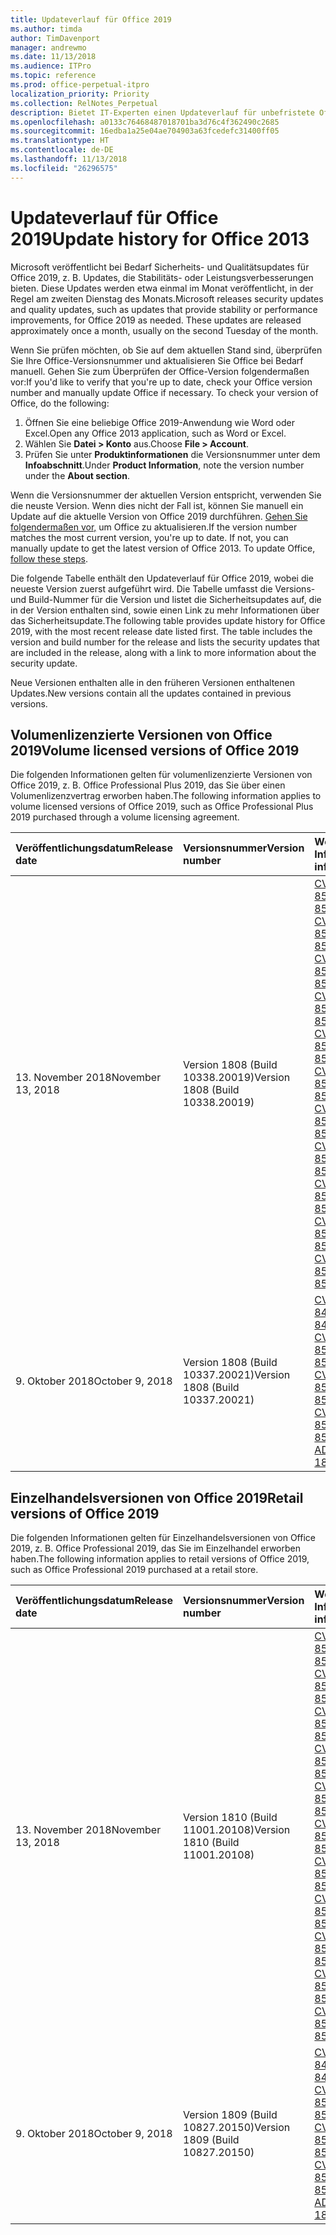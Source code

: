 ```yaml
---
title: Updateverlauf für Office 2019
ms.author: timda
author: TimDavenport
manager: andrewmo
ms.date: 11/13/2018
ms.audience: ITPro
ms.topic: reference
ms.prod: office-perpetual-itpro
localization_priority: Priority
ms.collection: RelNotes_Perpetual
description: Bietet IT-Experten einen Updateverlauf für unbefristete Office 2019-Versionen, die Klick-und-Los verwenden.
ms.openlocfilehash: a0133c76468487018701ba3d76c4f362490c2685
ms.sourcegitcommit: 16edba1a25e04ae704903a63fcedefc31400ff05
ms.translationtype: HT
ms.contentlocale: de-DE
ms.lasthandoff: 11/13/2018
ms.locfileid: "26296575"
---
```

# <a name="update-history-for-office-2019"></a><span data-ttu-id="15a25-103">Updateverlauf für Office 2019</span><span class="sxs-lookup"><span data-stu-id="15a25-103">Update history for Office 2013</span></span>

<span data-ttu-id="15a25-p101">Microsoft veröffentlicht bei Bedarf Sicherheits- und Qualitätsupdates für Office 2019, z. B. Updates, die Stabilitäts- oder Leistungsverbesserungen bieten. Diese Updates werden etwa einmal im Monat veröffentlicht, in der Regel am zweiten Dienstag des Monats.</span><span class="sxs-lookup"><span data-stu-id="15a25-p101">Microsoft releases security updates and quality updates, such as updates that provide stability or performance improvements, for Office 2019 as needed. These updates are released approximately once a month, usually on the second Tuesday of the month.</span></span>

<span data-ttu-id="15a25-p102">Wenn Sie prüfen möchten, ob Sie auf dem aktuellen Stand sind, überprüfen Sie Ihre Office-Versionsnummer und aktualisieren Sie Office bei Bedarf manuell. Gehen Sie zum Überprüfen der Office-Version folgendermaßen vor:</span><span class="sxs-lookup"><span data-stu-id="15a25-p102">If you'd like to verify that you're up to date, check your Office version number and manually update Office if necessary. To check your version of Office, do the following:</span></span>

  1.    <span data-ttu-id="15a25-108">Öffnen Sie eine beliebige Office 2019-Anwendung wie Word oder Excel.</span><span class="sxs-lookup"><span data-stu-id="15a25-108">Open any Office 2013 application, such as Word or Excel.</span></span>
  2.    <span data-ttu-id="15a25-109">Wählen Sie **Datei > Konto** aus.</span><span class="sxs-lookup"><span data-stu-id="15a25-109">Choose **File > Account**.</span></span>
  3.    <span data-ttu-id="15a25-110">Prüfen Sie unter **Produktinformationen** die Versionsnummer unter dem **Infoabschnitt**.</span><span class="sxs-lookup"><span data-stu-id="15a25-110">Under **Product Information**, note the version number under the **About section**.</span></span>

<span data-ttu-id="15a25-p103">Wenn die Versionsnummer der aktuellen Version entspricht, verwenden Sie die neuste Version. Wenn dies nicht der Fall ist, können Sie manuell ein Update auf die aktuelle Version von Office 2019 durchführen. [Gehen Sie folgendermaßen vor,](https://support.office.com/article/2ab296f3-7f03-43a2-8e50-46de917611c5) um Office zu aktualisieren.</span><span class="sxs-lookup"><span data-stu-id="15a25-p103">If the version number matches the most current version, you're up to date. If not, you can manually update to get the latest version of Office 2013. To update Office, [follow these steps](https://support.office.com/article/2ab296f3-7f03-43a2-8e50-46de917611c5).</span></span>


<span data-ttu-id="15a25-p104">Die folgende Tabelle enthält den Updateverlauf für Office 2019, wobei die neueste Version zuerst aufgeführt wird. Die Tabelle umfasst die Versions- und Build-Nummer für die Version und listet die Sicherheitsupdates auf, die in der Version enthalten sind, sowie einen Link zu mehr Informationen über das Sicherheitsupdate.</span><span class="sxs-lookup"><span data-stu-id="15a25-p104">The following table provides update history for Office 2019, with the most recent release date listed first. The table includes the version and build number for the release and lists the security updates that are included in the release, along with a link to more information about the security update.</span></span>

<span data-ttu-id="15a25-116">Neue Versionen enthalten alle in den früheren Versionen enthaltenen Updates.</span><span class="sxs-lookup"><span data-stu-id="15a25-116">New versions contain all the updates contained in previous versions.</span></span>

## <a name="volume-licensed-versions-of-office-2019"></a><span data-ttu-id="15a25-117">Volumenlizenzierte Versionen von Office 2019</span><span class="sxs-lookup"><span data-stu-id="15a25-117">Volume licensed versions of Office 2019</span></span>
<span data-ttu-id="15a25-118">Die folgenden Informationen gelten für volumenlizenzierte Versionen von Office 2019, z. B. Office Professional Plus 2019, das Sie über einen Volumenlizenzvertrag erworben haben.</span><span class="sxs-lookup"><span data-stu-id="15a25-118">The following information applies to volume licensed versions of Office 2019, such as Office Professional Plus 2019 purchased through a volume licensing agreement.</span></span>

  
|<span data-ttu-id="15a25-119">**Veröffentlichungsdatum**</span><span class="sxs-lookup"><span data-stu-id="15a25-119">**Release date**</span></span>|<span data-ttu-id="15a25-120">**Versionsnummer**</span><span class="sxs-lookup"><span data-stu-id="15a25-120">**Version number**</span></span>|<span data-ttu-id="15a25-121">**Weitere Informationen**</span><span class="sxs-lookup"><span data-stu-id="15a25-121">**More information**</span></span>|
|:-----|:-----|:-----|
|<span data-ttu-id="15a25-122">13. November 2018</span><span class="sxs-lookup"><span data-stu-id="15a25-122">November 13, 2018</span></span>   |<span data-ttu-id="15a25-123">Version 1808 (Build 10338.20019)</span><span class="sxs-lookup"><span data-stu-id="15a25-123">Version 1808 (Build 10338.20019)</span></span>  |[<span data-ttu-id="15a25-124">CVE-2018-8522</span><span class="sxs-lookup"><span data-stu-id="15a25-124">CVE-2018-8522</span></span>](https://portal.msrc.microsoft.com/de-DE/security-guidance/advisory/CVE-2018-8522) <br/> [<span data-ttu-id="15a25-125">CVE-2018-8524</span><span class="sxs-lookup"><span data-stu-id="15a25-125">CVE-2018-8524</span></span>](https://portal.msrc.microsoft.com/de-DE/security-guidance/advisory/CVE-2018-8524) <br/> [<span data-ttu-id="15a25-126">CVE-2018-8546</span><span class="sxs-lookup"><span data-stu-id="15a25-126">CVE-2018-8546</span></span>](https://portal.msrc.microsoft.com/de-DE/security-guidance/advisory/CVE-2018-8546) <br/> [<span data-ttu-id="15a25-127">CVE-2018-8558</span><span class="sxs-lookup"><span data-stu-id="15a25-127">CVE-2018-8558</span></span>](https://portal.msrc.microsoft.com/de-DE/security-guidance/advisory/CVE-2018-8558) <br/> [<span data-ttu-id="15a25-128">CVE-2018-8573</span><span class="sxs-lookup"><span data-stu-id="15a25-128">CVE-2018-8573</span></span>](https://portal.msrc.microsoft.com/de-DE/security-guidance/advisory/CVE-2018-8573) <br/> [<span data-ttu-id="15a25-129">CVE-2018-8574</span><span class="sxs-lookup"><span data-stu-id="15a25-129">CVE-2018-8574</span></span>](https://portal.msrc.microsoft.com/de-DE/security-guidance/advisory/CVE-2018-8574) <br/> [<span data-ttu-id="15a25-130">CVE-2018-8575</span><span class="sxs-lookup"><span data-stu-id="15a25-130">CVE-2018-8575</span></span>](https://portal.msrc.microsoft.com/de-DE/security-guidance/advisory/CVE-2018-8575) <br/> [<span data-ttu-id="15a25-131">CVE-2018-8576</span><span class="sxs-lookup"><span data-stu-id="15a25-131">CVE-2018-8576</span></span>](https://portal.msrc.microsoft.com/de-DE/security-guidance/advisory/CVE-2018-8576) <br/> [<span data-ttu-id="15a25-132">CVE-2018-8577</span><span class="sxs-lookup"><span data-stu-id="15a25-132">CVE-2018-8577</span></span>](https://portal.msrc.microsoft.com/de-DE/security-guidance/advisory/CVE-2018-8577) <br/> [<span data-ttu-id="15a25-133">CVE-2018-8579</span><span class="sxs-lookup"><span data-stu-id="15a25-133">CVE-2018-8579</span></span>](https://portal.msrc.microsoft.com/de-DE/security-guidance/advisory/CVE-2018-8579) <br/> [<span data-ttu-id="15a25-134">CVE-2018-8582</span><span class="sxs-lookup"><span data-stu-id="15a25-134">CVE-2018-8582</span></span>](https://portal.msrc.microsoft.com/de-DE/security-guidance/advisory/CVE-2018-8582) <br/>|
|<span data-ttu-id="15a25-135">9. Oktober 2018</span><span class="sxs-lookup"><span data-stu-id="15a25-135">October 9, 2018</span></span>   |<span data-ttu-id="15a25-136">Version 1808 (Build 10337.20021)</span><span class="sxs-lookup"><span data-stu-id="15a25-136">Version 1808 (Build 10337.20021)</span></span>  |[<span data-ttu-id="15a25-137">CVE-2018-8432</span><span class="sxs-lookup"><span data-stu-id="15a25-137">CVE-2018-8432</span></span>](https://portal.msrc.microsoft.com/de-DE/security-guidance/advisory/CVE-2018-8432) <br/> [<span data-ttu-id="15a25-138">CVE-2018-8501</span><span class="sxs-lookup"><span data-stu-id="15a25-138">CVE-2018-8501</span></span>](https://portal.msrc.microsoft.com/de-DE/security-guidance/advisory/CVE-2018-8501) <br/> [<span data-ttu-id="15a25-139">CVE-2018-8502</span><span class="sxs-lookup"><span data-stu-id="15a25-139">CVE-2018-8502</span></span>](https://portal.msrc.microsoft.com/de-DE/security-guidance/advisory/CVE-2018-8502) <br/> [<span data-ttu-id="15a25-140">CVE-2018-8504</span><span class="sxs-lookup"><span data-stu-id="15a25-140">CVE-2018-8504</span></span>](https://portal.msrc.microsoft.com/de-DE/security-guidance/advisory/CVE-2018-8504) <br/> [<span data-ttu-id="15a25-141">ADV-180026</span><span class="sxs-lookup"><span data-stu-id="15a25-141">ADV-180026</span></span>](https://portal.msrc.microsoft.com/de-DE/security-guidance/advisory/ADV180026) <br/>|

## <a name="retail-versions-of-office-2019"></a><span data-ttu-id="15a25-142">Einzelhandelsversionen von Office 2019</span><span class="sxs-lookup"><span data-stu-id="15a25-142">Retail versions of Office 2019</span></span>
<span data-ttu-id="15a25-143">Die folgenden Informationen gelten für Einzelhandelsversionen von Office 2019, z. B. Office Professional 2019, das Sie im Einzelhandel erworben haben.</span><span class="sxs-lookup"><span data-stu-id="15a25-143">The following information applies to retail versions of Office 2019, such as Office Professional 2019 purchased at a retail store.</span></span>

|<span data-ttu-id="15a25-144">**Veröffentlichungsdatum**</span><span class="sxs-lookup"><span data-stu-id="15a25-144">**Release date**</span></span>|<span data-ttu-id="15a25-145">**Versionsnummer**</span><span class="sxs-lookup"><span data-stu-id="15a25-145">**Version number**</span></span>|<span data-ttu-id="15a25-146">**Weitere Informationen**</span><span class="sxs-lookup"><span data-stu-id="15a25-146">**More information**</span></span>|
|:-----|:-----|:-----|
|<span data-ttu-id="15a25-147">13. November 2018</span><span class="sxs-lookup"><span data-stu-id="15a25-147">November 13, 2018</span></span>   |<span data-ttu-id="15a25-148">Version 1810 (Build 11001.20108)</span><span class="sxs-lookup"><span data-stu-id="15a25-148">Version 1810 (Build 11001.20108)</span></span>  |[<span data-ttu-id="15a25-149">CVE-2018-8522</span><span class="sxs-lookup"><span data-stu-id="15a25-149">CVE-2018-8522</span></span>](https://portal.msrc.microsoft.com/de-DE/security-guidance/advisory/CVE-2018-8522) <br/> [<span data-ttu-id="15a25-150">CVE-2018-8524</span><span class="sxs-lookup"><span data-stu-id="15a25-150">CVE-2018-8524</span></span>](https://portal.msrc.microsoft.com/de-DE/security-guidance/advisory/CVE-2018-8524) <br/> [<span data-ttu-id="15a25-151">CVE-2018-8546</span><span class="sxs-lookup"><span data-stu-id="15a25-151">CVE-2018-8546</span></span>](https://portal.msrc.microsoft.com/de-DE/security-guidance/advisory/CVE-2018-8546) <br/> [<span data-ttu-id="15a25-152">CVE-2018-8558</span><span class="sxs-lookup"><span data-stu-id="15a25-152">CVE-2018-8558</span></span>](https://portal.msrc.microsoft.com/de-DE/security-guidance/advisory/CVE-2018-8558) <br/> [<span data-ttu-id="15a25-153">CVE-2018-8573</span><span class="sxs-lookup"><span data-stu-id="15a25-153">CVE-2018-8573</span></span>](https://portal.msrc.microsoft.com/de-DE/security-guidance/advisory/CVE-2018-8573) <br/> [<span data-ttu-id="15a25-154">CVE-2018-8574</span><span class="sxs-lookup"><span data-stu-id="15a25-154">CVE-2018-8574</span></span>](https://portal.msrc.microsoft.com/de-DE/security-guidance/advisory/CVE-2018-8574) <br/> [<span data-ttu-id="15a25-155">CVE-2018-8575</span><span class="sxs-lookup"><span data-stu-id="15a25-155">CVE-2018-8575</span></span>](https://portal.msrc.microsoft.com/de-DE/security-guidance/advisory/CVE-2018-8575) <br/> [<span data-ttu-id="15a25-156">CVE-2018-8576</span><span class="sxs-lookup"><span data-stu-id="15a25-156">CVE-2018-8576</span></span>](https://portal.msrc.microsoft.com/de-DE/security-guidance/advisory/CVE-2018-8576) <br/> [<span data-ttu-id="15a25-157">CVE-2018-8577</span><span class="sxs-lookup"><span data-stu-id="15a25-157">CVE-2018-8577</span></span>](https://portal.msrc.microsoft.com/de-DE/security-guidance/advisory/CVE-2018-8577) <br/> [<span data-ttu-id="15a25-158">CVE-2018-8579</span><span class="sxs-lookup"><span data-stu-id="15a25-158">CVE-2018-8579</span></span>](https://portal.msrc.microsoft.com/de-DE/security-guidance/advisory/CVE-2018-8579) <br/> [<span data-ttu-id="15a25-159">CVE-2018-8582</span><span class="sxs-lookup"><span data-stu-id="15a25-159">CVE-2018-8582</span></span>](https://portal.msrc.microsoft.com/de-DE/security-guidance/advisory/CVE-2018-8582) <br/>|
|<span data-ttu-id="15a25-160">9. Oktober 2018</span><span class="sxs-lookup"><span data-stu-id="15a25-160">October 9, 2018</span></span>   |<span data-ttu-id="15a25-161">Version 1809 (Build 10827.20150)</span><span class="sxs-lookup"><span data-stu-id="15a25-161">Version 1809 (Build 10827.20150)</span></span>  |[<span data-ttu-id="15a25-162">CVE-2018-8432</span><span class="sxs-lookup"><span data-stu-id="15a25-162">CVE-2018-8432</span></span>](https://portal.msrc.microsoft.com/de-DE/security-guidance/advisory/CVE-2018-8432) <br/> [<span data-ttu-id="15a25-163">CVE-2018-8501</span><span class="sxs-lookup"><span data-stu-id="15a25-163">CVE-2018-8501</span></span>](https://portal.msrc.microsoft.com/de-DE/security-guidance/advisory/CVE-2018-8501) <br/> [<span data-ttu-id="15a25-164">CVE-2018-8502</span><span class="sxs-lookup"><span data-stu-id="15a25-164">CVE-2018-8502</span></span>](https://portal.msrc.microsoft.com/de-DE/security-guidance/advisory/CVE-2018-8502) <br/> [<span data-ttu-id="15a25-165">CVE-2018-8504</span><span class="sxs-lookup"><span data-stu-id="15a25-165">CVE-2018-8504</span></span>](https://portal.msrc.microsoft.com/de-DE/security-guidance/advisory/CVE-2018-8504) <br/> [<span data-ttu-id="15a25-166">ADV-180026</span><span class="sxs-lookup"><span data-stu-id="15a25-166">ADV-180026</span></span>](https://portal.msrc.microsoft.com/de-DE/security-guidance/advisory/ADV180026) <br/>|
